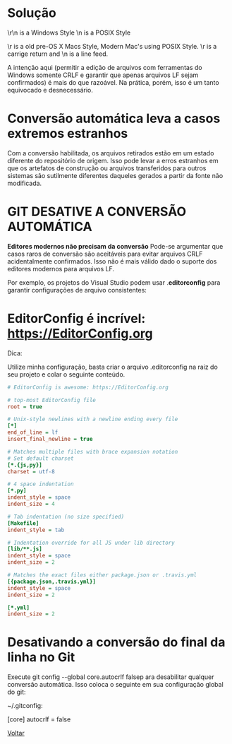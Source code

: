 # Solução

\r\n is a Windows Style
\n is a POSIX Style

\r is a old pre-OS X Macs Style, Modern Mac's using POSIX Style.
\r is a carrige return and \n is a line feed.

A intenção aqui (permitir a edição de arquivos com ferramentas do Windows somente CRLF e garantir que apenas arquivos LF sejam 
confirmados) é mais do que razoável. Na prática, porém, isso é um tanto equivocado e desnecessário.

# Conversão automática leva a casos extremos estranhos

Com a conversão habilitada, os arquivos retirados estão em um estado diferente do repositório de origem. Isso pode levar a erros estranhos em que os artefatos de construção ou arquivos transferidos para outros sistemas são sutilmente diferentes daqueles gerados a partir da fonte não modificada.


# GIT DESATIVE A CONVERSÃO AUTOMÁTICA

**Editores modernos não precisam da conversão**
Pode-se argumentar que casos raros de conversão são aceitáveis ​​para evitar arquivos CRLF acidentalmente confirmados. Isso não é mais válido dado o suporte dos editores modernos para arquivos LF.

Por exemplo, os projetos do Visual Studio podem usar .**editorconfig** para garantir configurações de arquivo consistentes:

#  EditorConfig  é  incrível:  https://EditorConfig.org

Dica:

Utilize minha configuração, basta criar o arquivo .editorconfig na raiz do seu projeto e colar o seguinte conteúdo.

```ini
# EditorConfig is awesome: https://EditorConfig.org

# top-most EditorConfig file
root = true

# Unix-style newlines with a newline ending every file
[*]
end_of_line = lf
insert_final_newline = true

# Matches multiple files with brace expansion notation
# Set default charset
[*.{js,py}]
charset = utf-8

# 4 space indentation
[*.py]
indent_style = space
indent_size = 4

# Tab indentation (no size specified)
[Makefile]
indent_style = tab

# Indentation override for all JS under lib directory
[lib/**.js]
indent_style = space
indent_size = 2

# Matches the exact files either package.json or .travis.yml
[{package.json,.travis.yml}]
indent_style = space
indent_size = 2

[*.yml]
indent_size = 2
```

# Desativando a conversão do final da linha no Git

Execute git config --global core.autocrlf falsep ara desabilitar qualquer conversão automática. Isso coloca o seguinte em sua configuração global do git:

~/.gitconfig:

[core] 
    autocrlf  =  false


[Voltar](README.md)    